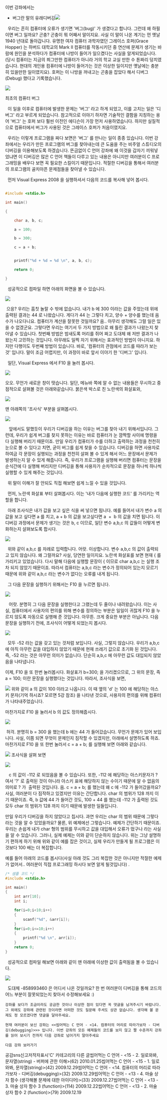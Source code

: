 

이번 강좌에서는
* 버그란 말의 유래디버깅![](http://img1.daumcdn.net/thumb/R1920x0/?fname=http%3A%2F%2Fcfile29.uf.tistory.com%2Fimage%2F1341EE034B38D23B6FC4AA)

  우리는 흔히 컴퓨터에 오류가 생기면 '버그(bug)' 가 생겼다고 합니다. 그런데 왜 하필이면 버그 일까요? 곤충? 곤충이 뭐 어째서 말이지요. 사실 이 말이 나온 계기는 먼 옛날 1940 년대로 돌아갑니다. 유명한 여자 컴퓨터 과학자였던 그레이스 호퍼(Grace Hopper) 는 하버드 대학교의 Mark II 컴퓨터를 작동시키던 중 연산에 문제가 생기는 바람에 원인을 분석하다가 컴퓨터에 나방이 들어가 일으켰다는 사실을 알게되었습니다. (당시 컴퓨터는 지금의 쬐그만한 컴퓨터가 아니라 거의 학교 교실 만한 수 톤짜리 덩치였습니다. 현대의 개인용 컴퓨터에 나방이 들어가는 것은 이상한 일이지만 옛날에는 충분히 있을만한 일이였지요). 호퍼는 이 나방을 꺼내고는 곤충을 잡았다 해서 디버그(Debug) 했다고 기록했습니다. 

![](http://img1.daumcdn.net/thumb/R1920x0/?fname=http%3A%2F%2Fcfile25.uf.tistory.com%2Fimage%2F134C76244B3635E6888448)

최초의 컴퓨터 버그

  이 일을 이후로 컴퓨터에 발생한 문제는 '버그' 라고 하게 되었고, 이를 고치는 일은 '디버그' 라고 부르게 되었습니다. 참고적으로 이야기 하자면 기술적인 결함을 지칭하는 용어 '버그' 는 호퍼 보다 훨씬 이전인 에디슨이 가장 먼저 사용하였습니다. 하지만 실질적으로 컴퓨터에서 버그가 사용된 것은 그레이스 호퍼가 처음이였지요. 


  우리는 이렇게 프로그램을 짜다 보면은 '버그' 를 만나는 일이 종종 있습니다. 이번 강좌에서는 우리가 만든 프로그램의 버그를 찾아내는데 큰 도움을 주는 비주얼 스튜디오의 디버깅을 이용해보도록 하겠습니다. 뜬금없이 C 언어 강좌에 왜 이것을 갑자기 끼워넣었냐면 이 디버깅은 많은 C 언어 책들이 다루고 있는 내용은 아니지만 여러분이 C 프로그래밍을 배우다 보면 꼭 필요한 스킬이기 때문입니다. 적절한 디버깅을 통해서 여러분의 프로그램의 골치아픈 문제점들을 찾아낼 수 있습니다. 


  먼저 Visual Express 2008 을 실행하셔서 다음의 코드를 복사해 넣어 봅시다.

```cpp

#include <stdio.h>

int main()

{

    char a, b, c;

    a = 100;

    b = 300;

    c = a + b;


    printf("%d + %d = %d \n", a, b, c);

    return 0;

}
```


  성공적으로 컴파일 하면 아래의 화면을 볼 수 있습니다. 

![](http://img1.daumcdn.net/thumb/R1920x0/?fname=http%3A%2F%2Fcfile4.uf.tistory.com%2Fimage%2F19046A164B38B0AE70BEF1)


 으응? 우리는 흠칫 놀랄 수 밖에 없습니다. 내가 b 에 300 이라는 값을 주었는데 위에 출력된 결과는 44 로 나왔습니다. 게다가 44 는 그렇다 치고, 양수 + 양수를 했는데 음수가 나오다니요. 컴퓨터가 계산을 잘못한 것일까요? 음.. 아무리 생각해도 그럴 일은 있을 수 없겠군요. 그렇다면 우리는 여기서 두 가지 방법으로 왜 틀린 결과가 나왔는지 찾아낼 수 있습니다. 첫번째 방법은 밤새도록 머리를 쥐어 짜고 도대체 왜 저딴 결과가 나왔는지 고민하는 것입니다. 아무래도 일찍 자기 위해서는 효과적인 방법이 아니지요. 하지만 다행이도 두번째 방법이 있습니다. 바로, '컴퓨터의 관점에서 코드를 따라가 보는 것' 입니다. 말이 조금 어렵지만, 이 과정이 바로 앞서 이야기 한 '디버그' 입니다. 

  일단, Visual Express 에서 F10 을 눌러 봅시다. 

![](http://img1.daumcdn.net/thumb/R1920x0/?fname=http%3A%2F%2Fcfile3.uf.tistory.com%2Fimage%2F1430E2184B38B1E2233760)



오오. 무언가 새로운 창이 떳습니다. 일단, 메뉴바 쪽에 알 수 없는 내용들은 무시하고 중점적으로 살펴볼 것은 아래와같습니다. 붉은색 박스로 친 노란색의 화살표와,

![](http://img1.daumcdn.net/thumb/R1920x0/?fname=http%3A%2F%2Fcfile5.uf.tistory.com%2Fimage%2F2079BD164B38B242927092)


맨 아래쪽의 '조사식' 부분을 살펴봅시다. 

![](http://img1.daumcdn.net/thumb/R1920x0/?fname=http%3A%2F%2Fcfile21.uf.tistory.com%2Fimage%2F18515E194B38B2DF75F781)

  
앞에서도 말했듯이 우리가 디버깅을 하는 이유는 버그를 찾아 내기 위해서입니다. 그런데, 우리가 쉽게 버그를 찾지 못하는 이유는 바로 컴퓨터가 눈 깜짝할 사이에 명령을 다 실행해 버리기 때문이죠. 만일 우리가 컴퓨터가 수를 더하고 출력하는 과정을 천천히 눈으로 볼 수 있다고 치면, 굳이 버그를 쉽게 찾을 수 있습니다. 디버깅을 하면 사용자로 하여금 각 문장이 실행되는 과정을 천천히 살펴 볼 수 있게 해서 어느 문장에서 문제가 발생하는지 알 수 있게 해줍니다. 즉, 우리가 프로그램을 실행해 버리면 컴퓨터는 문장을 순식간에 다 실행해 버리지만 디버깅을 통해 사용자가 순차적으로 문장을 하나씩 하나씩 실행할 수 있게 해주는 것입니다. 


  위 말이 이해가 잘 안되도 직접 해보면 쉽게 느낄 수 있을 것입니다. 


  먼저, 노란색 화살표 부터 살펴봅시다. 이는 '내가 다음에 실행한 코드' 를 가리키는 역할을 합니다. 


  아래 조사식은 내가 값을 보고 싶은 식을 써 넣으면 됩니다. 예를 들어서 내가 변수 a 의 값을 보고 싶다면 a 를 치고, a + b 의 값을 보고싶다면 a  +  b 의 값을 치면 됩니다. 이 디버깅 과정에서 문제가 생기는 것은 b, c 이므로, 일단 변수 a,b,c 의 값들이 어떻게 변화하는지 살펴보도록 합시다.

![](http://img1.daumcdn.net/thumb/R1920x0/?fname=http%3A%2F%2Fcfile25.uf.tistory.com%2Fimage%2F182098054B38B52F6973F6)


  위와 같이 a,b,c 를 차례로 입력합니다. 어랏. 이상합니다. 변수 a,b,c 의 값이 출력되고 있지 않습니다. 왜 그럴까요? 사실, 당연한 일이지요. 노란색 화살표를 보면 현재 { 를 가리키고 있었습니다. 다시 말해 다음에 실행할 문장이 { 이므로 char a,b,c 는 실행 조차 되지 않았기 때문이죠. 따라서 컴퓨터는 a,b,c 라는 변수가 정의되어 있는지 모르기 때문에 위와 같이 a,b,c 라는 변수가 없다는 오류를 내게 됩니다. 

  그 다음 문장을 실행하기 위해서는 F10 을 누르면 됩니다.

![](http://img1.daumcdn.net/thumb/R1920x0/?fname=http%3A%2F%2Fcfile4.uf.tistory.com%2Fimage%2F122E961D4B38B95F6E366E)

  
어랏. 분명히 그 다음 문장을 실행한다고 그랬는데 두 줄이나 내려왔습니다. 이는 사실, 컴퓨터에서 사용자의 편의를 위해 변수를 정의하는 부분은 일일이 귀찮게 F10 을 누르지 않도록 자동으로 실행해 준 것입니다. 아무튼. 크게 중요한 부분은 아닙니다. 다음 문장을 실행하기 전에, 조사식이 어떻게 되었는지 봅시다.

![](http://img1.daumcdn.net/thumb/R1920x0/?fname=http%3A%2F%2Fcfile6.uf.tistory.com%2Fimage%2F153B801D4B38B9D35B3A0B)


  모두 -52 라는 값을 갖고 있는 것처럼 보입니다. 사실, 그렇지 않습니다. 우리가 a,b,c 에 아직 아무런 값을 대입하지 않았기 때문에 현재 쓰레기 값으로 초기화 된 것입니다. 즉, -52 라는 것은 아무런 의미가 없습니다. 단순히 a,b,c 에 아무런 값도 대입되지 않았음을 나타냅니다.

이제, F10 을 또 한번 눌러봅시다. 화살표가 b=300; 을 가리켰으므로, 그 위의 문장, 즉 a = 100; 이란 문장을 실행했다는 것입니다. 따라서, 조사식을 보면,

![](http://img1.daumcdn.net/thumb/R1920x0/?fname=http%3A%2F%2Fcfile24.uf.tistory.com%2Fimage%2F181CE91A4B38BA8E868174)
위와 같이 a 의 값이 100 이라고 나옵니다. 이 때 옆의 'd' 는 100 에 해당하는 아스키 문자(기억 하시죠? 모르면 5강 참조) 을 나타낸 것으로, 사용자의 편의를 위해 컴퓨터가 나타내주었습니다.

마찬가지로 F10 을 눌러서 b 의 값도 정의해줍시다.

![](http://img1.daumcdn.net/thumb/R1920x0/?fname=http%3A%2F%2Fcfile1.uf.tistory.com%2Fimage%2F124508114B38BC1256E611)


 허걱. 분명히 b = 300 을 했는데 b 에는 44 가 들어갔습니다. 무언가 문제가 있어 보입니다. 사실, 이쯤 되면 무엇이 문제인지 짐작할 수 있겠지만, 아래에서 설명하도록 하죠. 마찬가지로 F10 을 또 한번 눌러서 c = a + b; 를 실행해 보면 아래와 같습니다.

![](http://img1.daumcdn.net/thumb/R1920x0/?fname=http%3A%2F%2Fcfile23.uf.tistory.com%2Fimage%2F1619871A4B38BB035A1B9A)
조사식을 살펴 보면

![](http://img1.daumcdn.net/thumb/R1920x0/?fname=http%3A%2F%2Fcfile2.uf.tistory.com%2Fimage%2F15181D1A4B38BB1F8B7D88)


   c 의 값이 -112 로 되었음을 볼 수 있습니다. 또한, -112 에 해당하는 아스키문자가 ? 여서 '?' 로 출력된 것이 아니라 아스키 표에 해당하지 않는 수이기 때문에 알 수 없음의 의미로 ? 가  출력된 것입니다. 음. c = a + b; 를 했는데 왜 c 에 -112 가 들어갔을까요? 사실, 여러분이 다 짐작하고 있겠지만 이유는 간단합니다. char 의 범위가 128 까지 이기 때문이죠. 즉, b 값에 44 가 들어간 것도, 100 + 44 를 했는데 -112 가 출력된 것도 모두 char 의 범위가 128 까지 이기 때문에 발생한 일들입니다. 

만일 우리가 디버깅을 하지 않았다고 칩시다. 과연 우리는 char 의 범위 때문에 그렇다라는 것을 알 수 있었을까요? 물론, 위 예제에선 그렇습니다. 예제가 간단하기 때문이죠. 우리는 손쉽게 내가 char 형의 범위를 무시하고 값을 대입해서 오류가 떴구나 라는 사실을 알 수 있습니다. 그러나, 실제 예제는 이와 같이 단순하지 않습니다. 위는 그냥 설명하기 편하게 하기 위해 위와 같이 예를 잡은 것이고, 실제 우리가 만들게 될 프로그램은 이것보다 100 배는 더 복잡합니다. 

예를 들어 아래의 코드를 봅시다(사실 아래 것도 그리 복잡한 것은 아니지만 적절한 예제가 없어서.. 여러분이 직접 프로그래밍 하시다 보면 알게 될것입니다) .

```cpp
/* 샘플 코드 */
#include <stdio.h>

int main()
{
    int arr[10];
    int i;

    for(i=0;i<10;i++)
    {
        scanf("%d", &arr[i]);
    }
    for(i=0;i<=10;i++)
    {
        printf("%d \n", arr[i]);
    }
    return 0;
} 
```

  성공적으로 컴파일 해보면 아래와 같이 맨 아래에 이상한 값이 출력됨을 볼 수 있습니다.

![](http://img1.daumcdn.net/thumb/R1920x0/?fname=http%3A%2F%2Fcfile26.uf.tistory.com%2Fimage%2F1861B60B4B38C4D96C91B5)

  도대체 -858993460 은 어디서 나온 것일까요? 한 번 여러분이 디버깅을 통해 코드의 어느 부분이 잘못되었는지 찾아서 수정해보세요 :)

```warning
강좌를 보다가 조금이라도 궁금한 것이나 이상한 점이 있다면 꼭 댓글을 남겨주시기 바랍니다. 그 외에도 강좌에 관련된 것이라면 어떠한 것도 질문해 주셔도 상관 없습니다. 생각해 볼 문제도 정 모르겠다면 댓글을 달아주세요. 

현재 여러분이 보신 강좌는 <<씹어먹는 C 언어 - <14. 컴퓨터의 머리로 따라가보자 - 디버깅(debugging)>>> 입니다. 이번 강좌의 모든 예제들의 코드를 보지 않고 짤 수준까지 강좌를 읽어 보시기 전까지 다음 강좌로 넘어가지 말아주세요 

다음 강좌 보러가기

```
공감sns신고저작자표시'C' 카테고리의 다른 글씹어먹는 C 언어 - <15 - 2. 일로와봐, 문자열(string) - 버퍼에 관한 이해>(62)
2010.01.25씹어먹는 C 언어 - <15 - 1. 일로와봐, 문자열(string)>(42)
2009.12.29씹어먹는 C 언어 - <14. 컴퓨터의 머리로 따라가보자 - 디버깅(debugging)>(32)
2009.12.29씹어먹는 C 언어 - <13 - 4. 마술 상자 함수 (생각해볼 문제에 대한 아이디어)>(33)
2009.12.27씹어먹는 C 언어 - <13 - 3. 마술 상자 함수 3 (function)>(114)
2009.12.22씹어먹는 C 언어 - <13 - 2. 마술 상자 함수 2 (function)>(79)
2009.12.19

